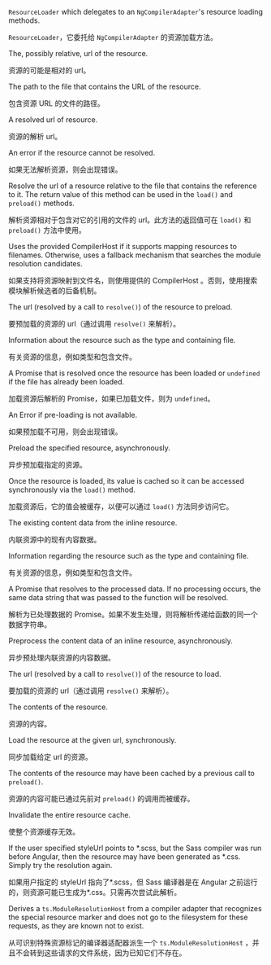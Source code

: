 `ResourceLoader` which delegates to an `NgCompilerAdapter`'s resource loading methods.

`ResourceLoader`，它委托给 `NgCompilerAdapter` 的资源加载方法。

The, possibly relative, url of the resource.

资源的可能是相对的 url。

The path to the file that contains the URL of the resource.

包含资源 URL 的文件的路径。

A resolved url of resource.

资源的解析 url。

An error if the resource cannot be resolved.

如果无法解析资源，则会出现错误。

Resolve the url of a resource relative to the file that contains the reference to it.
The return value of this method can be used in the `load()` and `preload()` methods.

解析资源相对于包含对它的引用的文件的 url。此方法的返回值可在 `load()` 和 `preload()`
方法中使用。

Uses the provided CompilerHost if it supports mapping resources to filenames.
Otherwise, uses a fallback mechanism that searches the module resolution candidates.

如果支持将资源映射到文件名，则使用提供的 CompilerHost
。否则，使用搜索模块解析候选者的后备机制。

The url \(resolved by a call to `resolve()`\) of the resource to preload.

要预加载的资源的 url（通过调用 `resolve()` 来解析）。

Information about the resource such as the type and containing file.

有关资源的信息，例如类型和包含文件。

A Promise that is resolved once the resource has been loaded or `undefined` if the
file has already been loaded.

加载资源后解析的 Promise，如果已加载文件，则为 `undefined`。

An Error if pre-loading is not available.

如果预加载不可用，则会出现错误。

Preload the specified resource, asynchronously.

异步预加载指定的资源。

Once the resource is loaded, its value is cached so it can be accessed synchronously via the
`load()` method.

加载资源后，它的值会被缓存，以便可以通过 `load()` 方法同步访问它。

The existing content data from the inline resource.

内联资源中的现有内容数据。

Information regarding the resource such as the type and containing file.

有关资源的信息，例如类型和包含文件。

A Promise that resolves to the processed data. If no processing occurs, the
same data string that was passed to the function will be resolved.

解析为已处理数据的 Promise。如果不发生处理，则将解析传递给函数的同一个数据字符串。

Preprocess the content data of an inline resource, asynchronously.

异步预处理内联资源的内容数据。

The url \(resolved by a call to `resolve()`\) of the resource to load.

要加载的资源的 url（通过调用 `resolve()` 来解析）。

The contents of the resource.

资源的内容。

Load the resource at the given url, synchronously.

同步加载给定 url 的资源。

The contents of the resource may have been cached by a previous call to `preload()`.

资源的内容可能已通过先前对 `preload()` 的调用而被缓存。

Invalidate the entire resource cache.

使整个资源缓存无效。

If the user specified styleUrl points to *.scss, but the Sass compiler was run before
Angular, then the resource may have been generated as *.css. Simply try the resolution
again.

如果用户指定的 styleUrl 指向了*.scss，但 Sass 编译器是在 Angular
之前运行的，则资源可能已生成为*.css。只需再次尝试此解析。

Derives a `ts.ModuleResolutionHost` from a compiler adapter that recognizes the special resource
marker and does not go to the filesystem for these requests, as they are known not to exist.

从可识别特殊资源标记的编译器适配器派生一个 `ts.ModuleResolutionHost`
，并且不会转到这些请求的文件系统，因为已知它们不存在。